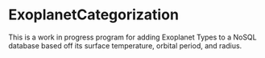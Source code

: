# ExoplanetCategorization

This is a work in progress program for adding Exoplanet Types to a NoSQL database based off its surface temperature, orbital period, and radius. 
